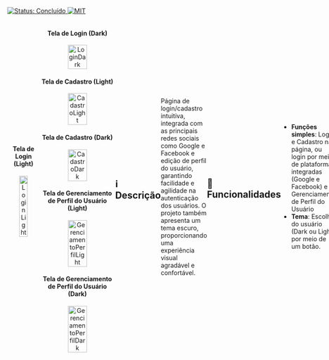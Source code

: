 <p align="left">
  <a href="https://img.shields.io/badge/Status-%20Concluido-green">
    <img src="https://img.shields.io/badge/Status-%20Concluido-green" alt="Status: Concluído" />
<img src="https://img.shields.io/badge/License-%20MIT-blue" alt="MIT" />
  </a>
</p>
<div style="display: flex; justify-content: space-around; align-items: center;">
  <div style="text-align: center;">
    <h4>Tela de Login (Light)</h4>
    <img src="https://github.com/user-attachments/assets/0ad8a215-1d9d-4333-857c-837fbfdd9e07" alt="LoginLight" style="width: 50%;"/>
  </div>
  <div style="text-align: center;">
    <h4> Tela de Login (Dark)</h4>  
  <img  src="https://github.com/user-attachments/assets/c5b1e30d-03dc-4063-9902-45063b041fc7" alt="LoginDark" style="width: 50%;"/>
  <div style="text-align: center;">
    <h4>Tela de Cadastro (Light)</h4>
    <img src="https://github.com/user-attachments/assets/3fecff80-e4f0-4fc9-b96d-1e017080b15a" alt="CadastroLight" style="width: 50%;"/>
  </div>
  <div style="text-align:center;">
    <h4>Tela de Cadastro (Dark)</h4>
  <img src="https://github.com/user-attachments/assets/23e30c42-0809-40a7-ba4d-d3dcd8c9b8bc" alt="CadastroDark" style="width: 50%;"/>
  </div>
  <div style="text-align:center;">
    <h4>Tela de Gerenciamento de Perfil do Usuário (Light)</h4>
<img src="https://github.com/user-attachments/assets/d8c4f015-5e91-4bbd-aeb2-c77120f3fcf8" alt="GerenciamentoPerfilLight" style="width: 50%;"/>
</div>
  <div style="text-align:center;">
    <h4>  Tela de Gerenciamento de Perfil do Usuário (Dark)</h4>
  <img src="https://github.com/user-attachments/assets/0c45d8a0-74e7-42c6-a21c-ee3fb9fe09cf" alt="GerenciamentoPerfilDark" style="width: 50%;"/>
  </div>
</div>

## ℹ️ Descrição

Página de login/cadastro intuitiva, integrada com as principais redes sociais como Google e Facebook e edição de perfil do usuário, garantindo facilidade e agilidade na autenticação dos usuários. O projeto também apresenta um tema escuro, proporcionando uma experiência visual agradável e confortável.

## 🔎 Funcionalidades

- **Funções simples**: Login e Cadastro na página, ou login por meio de plataformas integradas (Google e Facebook) e Gerenciamento de Perfil do Usuário
- **Tema**: Escolha do usuário (Dark ou Light) por meio de um botão.

## 🌐 Tecnologias Utilizadas

O projeto foi desenvolvido com as seguintes tecnologias:

- **CSS**: Para estilização e design dos elementos das páginas.
- **HTML**: Complemento ``index.html``
- **JavaScript**: Para alteração do tema da página e alterações no perfil do usuário.

## 🆕 Atualizações

Lançamento: 12/05/2025

## ⚙️ Como Executar o Projeto/Ver em Ação:

1 - Entre no link: https://otaviophellipe.github.io/Login-Cadastro-2/index.html

ou

2 - Clone este repositório:
   ```bash
   git clone https://github.com/otaviophellipe/Login-Cadastro-2
